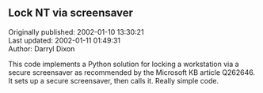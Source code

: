 ## Lock NT via screensaver  
Originally published: 2002-01-10 13:30:21  
Last updated: 2002-01-11 01:49:31  
Author: Darryl Dixon  
  
This code implements a Python solution for locking a workstation via a secure screensaver as recommended by the Microsoft KB article Q262646.  It sets up a secure screensaver, then calls it.  Really simple code.